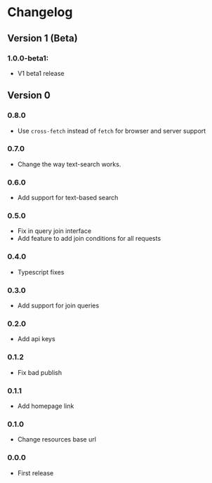 # Changelog

## Version 1 (Beta)
### 1.0.0-beta1:
- V1 beta1 release

## Version 0

### 0.8.0
- Use `cross-fetch` instead of `fetch` for browser and server support

### 0.7.0
- Change the way text-search works.

### 0.6.0
- Add support for text-based search

### 0.5.0
- Fix in query join interface
- Add feature to add join conditions for all requests

### 0.4.0
- Typescript fixes

### 0.3.0
- Add support for join queries

### 0.2.0
- Add api keys

### 0.1.2
- Fix bad publish

### 0.1.1
- Add homepage link

### 0.1.0
- Change resources base url

### 0.0.0
- First release
